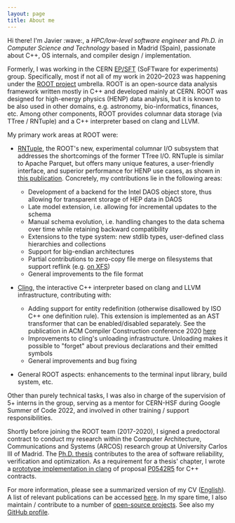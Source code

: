 ```yaml
---
layout: page
title: About me
---
```


<p class="message">
  Hi there!
  I'm Javier :wave:, a <em>HPC/low-level software engineer</em> and <em>Ph.D. in Computer Science and Technology</em> based in Madrid (Spain), passionate about C++, OS internals, and compiler design / implementation.
</p>

Formerly, I was working in the CERN [EP/SFT](https://ep-dep-sft.web.cern.ch/) (SoFTware for experiments) group.  Specifically, most if not all of my work in 2020&ndash;2023 was happening under the [ROOT project](https://root.cern/) umbrella.
ROOT is an open-source data analysis framework written mostly in C++ and developed mainly at CERN.
ROOT was designed for high-energy physics (HENP) data analysis, but it is known to be also used in other domains, e.g. astronomy, bio-informatics, finances, etc.
Among other components, ROOT provides columnar data storage (via TTree / RNTuple) and a C++ interpreter based on clang and LLVM.

My primary work areas at ROOT were:

- [RNTuple](https://github.com/root-project/root/tree/master/tree/ntuple/v7), the ROOT's new, experimental columnar I/O subsystem that addresses the shortcomings of the former TTree I/O.
RNTuple is similar to Apache Parquet, but offers many unique features, a user-friendly interface, and superior performance for HENP use cases, as shown in [this publication](https://iopscience.iop.org/article/10.1088/1742-6596/2438/1/012118/pdf).
Concretely, my contributions lie in the following areas:
    - Development of a backend for the Intel DAOS object store, thus allowing for transparent storage of HEP data in DAOS
    - Late model extension, i.e. allowing for incremental updates to the schema
    - Manual schema evolution, i.e. handling changes to the data schema over time while retaining backward compatibility
    - Extensions to the type system: new stdlib types, user-defined class hierarchies and collections
    - Support for big-endian architectures
    - Partial contributions to zero-copy file merge on filesystems that support reflink (e.g. [on XFS](https://blogs.oracle.com/linux/post/xfs-data-block-sharing-reflink))
    - General improvements to the file format

- [Cling](https://github.com/root-project/cling/), the interactive C++ interpreter based on clang and LLVM infrastructure, contributing with:
    - Adding support for entity redefinition (otherwise disallowed by ISO C++ one definition rule).  This extension is implemented as an AST transformer that can be enabled/disabled separately.
    See the publication in ACM Compiler Construction conference 2020 [here](https://dl.acm.org/doi/abs/10.1145/3377555.3377901)
    - Improvements to cling's unloading infrastructure.  Unloading makes it possible to "forget" about previous declarations and their emitted symbols
    - General improvements and bug fixing

- General ROOT aspects: enhancements to the terminal input library, build system, etc.

Other than purely technical tasks, I was also in charge of the supervision of 5+ interns in the group, serving as a mentor for CERN-HSF during Google Summer of Code 2022, and involved in other training / support responsibilities.

Shortly before joining the ROOT team (2017-2020), I signed a predoctoral contract to conduct my research within the Computer Architecture, Communications and Systems (ARCOS) research group at University Carlos III of Madrid.
The <a href="https://www.educacion.gob.es/teseo/mostrarRef.do?ref=1895079" target="_blank">Ph.D. thesis</a> contributes to the area of software reliability, verification and optimization.
As a requirement for a thesis' chapter, I wrote a <a href="https://github.com/arcosuc3m/clang-contracts" target="_blank">prototype implementation in clang</a> of proposal <a href="https://www.open-std.org/jtc1/sc22/wg21/docs/papers/2018/p0542r5.html" target="_blank">P0542R5</a> for C++ contracts.

For more information, please see a summarized version of my CV ([English](/public/resume_en-US.pdf)).  A list of relevant publications can be accessed [here](/publications).
In my spare time, I also maintain / contribute to a number of [open-source projects](/projects).
See also my [GitHub profile](https://github.com/jalopezg-git/).
